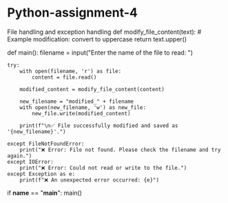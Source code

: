 # Python-assignment-4
File handling and exception handling
def modify_file_content(text):
    # Example modification: convert to uppercase
    return text.upper()

def main():
    filename = input("Enter the name of the file to read: ")

    try:
        with open(filename, 'r') as file:
            content = file.read()

        modified_content = modify_file_content(content)

        new_filename = "modified_" + filename
        with open(new_filename, 'w') as new_file:
            new_file.write(modified_content)

        print(f"\n✅ File successfully modified and saved as '{new_filename}'.")

    except FileNotFoundError:
        print("❌ Error: File not found. Please check the filename and try again.")
    except IOError:
        print("❌ Error: Could not read or write to the file.")
    except Exception as e:
        print(f"❌ An unexpected error occurred: {e}")

if __name__ == "__main__":
    main()
